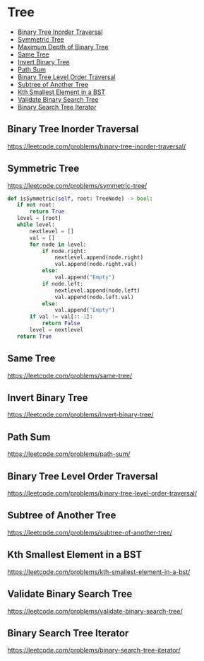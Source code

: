 # Tree

+ [Binary Tree Inorder Traversal](#binary-tree-inorder-traversal)
+ [Symmetric Tree](#symmetric-tree)
+ [Maximum Depth of Binary Tree](#maximum-depth-of-binary-tree)
+ [Same Tree](#same-tree)
+ [Invert Binary Tree](#invert-binary-tree)
+ [Path Sum](#path-sum)
+ [Binary Tree Level Order Traversal](#binary-tree-level-order-traversal)
+ [Subtree of Another Tree](#subtree-of-another-tree)
+ [Kth Smallest Element in a BST](#kth-smallest-element-in-a-bst)
+ [Validate Binary Search Tree](#validate-binary-search-tree)
+ [Binary Search Tree Iterator](#binary-search-tree-iterator)

## Binary Tree Inorder Traversal

https://leetcode.com/problems/binary-tree-inorder-traversal/



## Symmetric Tree

https://leetcode.com/problems/symmetric-tree/
 
 ```python
 def isSymmetric(self, root: TreeNode) -> bool:
    if not root:
        return True
    level = [root]
    while level:
        nextlevel = []
        val = []
        for node in level:
            if node.right:
                nextlevel.append(node.right)
                val.append(node.right.val)
            else:
                val.append("Empty")
            if node.left:
                nextlevel.append(node.left)
                val.append(node.left.val)
            else:
                val.append("Empty")
        if val != val[::-1]:
            return False
        level = nextlevel
    return True

```



## Same Tree

https://leetcode.com/problems/same-tree/



## Invert Binary Tree
https://leetcode.com/problems/invert-binary-tree/



## Path Sum

https://leetcode.com/problems/path-sum/



## Binary Tree Level Order Traversal

https://leetcode.com/problems/binary-tree-level-order-traversal/



## Subtree of Another Tree

https://leetcode.com/problems/subtree-of-another-tree/



## Kth Smallest Element in a BST

https://leetcode.com/problems/kth-smallest-element-in-a-bst/



## Validate Binary Search Tree

https://leetcode.com/problems/validate-binary-search-tree/


## Binary Search Tree Iterator

https://leetcode.com/problems/binary-search-tree-iterator/

